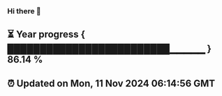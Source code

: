 ### Hi there 👋
⏳ Year progress { █████████████████████████▁▁▁▁▁ } 86.14 %
---
⏰ Updated on Mon, 11 Nov 2024 06:14:56 GMT
---
